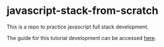 # javascript-stack-from-scratch
This is a repo to practice javascript full stack development.

The guide for this tutorial development can be accessed [here](https://github.com/verekia/js-stack-from-scratch/).
